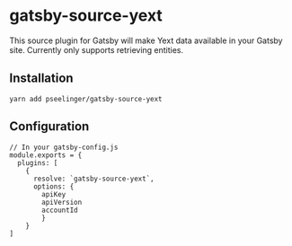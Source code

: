 # gatsby-source-yext

This source plugin for Gatsby will make Yext data available in your Gatsby site. Currently only supports retrieving entities.

## Installation

    yarn add pseelinger/gatsby-source-yext



## Configuration

    // In your gatsby-config.js
    module.exports = {
      plugins: [
        {
          resolve: `gatsby-source-yext`,
          options: {
            apiKey
            apiVersion
            accountId
            }
        }
    ]






